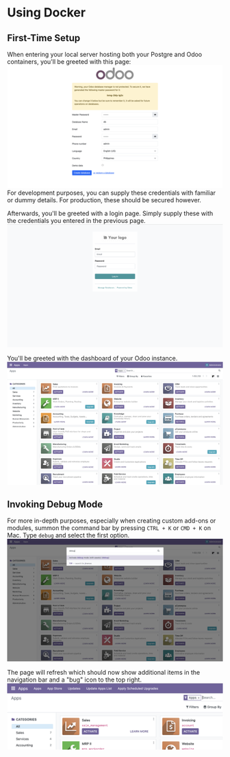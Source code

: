 # Using Docker
## First-Time Setup
When entering your local server hosting both your Postgre and Odoo containers, you'll be greeted with this page:
![Screenshot](img/odoosetup.png)
For development purposes, you can supply these credentials with familiar or dummy details. For production, these should be secured however.

Afterwards, you'll be greeted with a login page. Simply supply these with the credentials you entered in the previous page.
![Screenshot](img/odoofirstlogin.png)

You'll be greeted with the dashboard of your Odoo instance.
![Screenshot](img/odoodashboard.png)

## Invoking Debug Mode
For more in-depth purposes, especially when creating custom add-ons or modules, summon the command bar by pressing `CTRL + K` or `CMD + K` on Mac. Type `debug` and select the first option.
![Screenshot](img/odoocommandbar.png)

The page will refresh which should now show additional items in the navigation bar and a "bug" icon to the top right.
![Screenshot](img/odoodebug.png)
